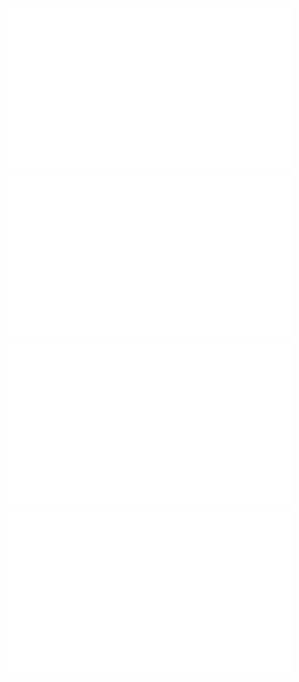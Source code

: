 ![](https://raw.githubusercontent.com/WhiteLicorice/github-stats/master/generated/overview.svg#gh-dark-mode-only)![](https://raw.githubusercontent.com/WhiteLicorice/github-stats/master/generated/languages.svg#gh-dark-mode-only)
![](https://raw.githubusercontent.com/WhiteLicorice/github-stats/master/generated/overview.svg#gh-light-mode-only)![](https://raw.githubusercontent.com/WhiteLicorice/github-stats/master/generated/languages.svg#gh-light-mode-only)



